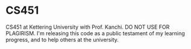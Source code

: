 # CS451
CS451 at Kettering University with Prof. Kanchi. 
DO NOT USE FOR PLAGIRISM. 
I'm releasing this code as a public testament of my learning progress, and to help others at the university.
